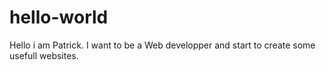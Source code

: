 # hello-world
Hello i am Patrick. I want to be a Web developper and start to create some usefull websites. 

